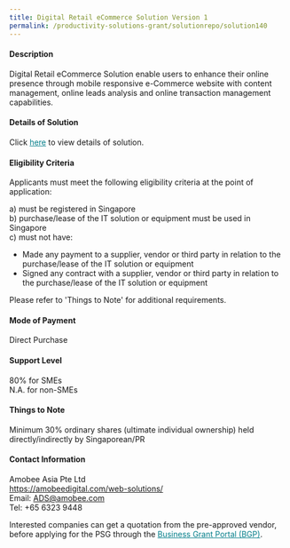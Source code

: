 ```yaml
---
title: Digital Retail eCommerce Solution Version 1
permalink: /productivity-solutions-grant/solutionrepo/solution140
---
```


#### Description

Digital Retail eCommerce Solution enable users to enhance their online presence through mobile responsive  e-Commerce website with content management, online leads analysis and online transaction management capabilities. 

#### Details of Solution

Click <a href='https://govassist.gobusiness.gov.sg/images/psg/Amobee_Asia_Annex 3_CR_wef_8May2020_Part_1.pdf' style='color:#037e8a'>here</a> to view details of solution.

#### Eligibility Criteria

Applicants must meet the following eligibility criteria at the point of application:

a) must be registered in Singapore <br>
b) purchase/lease of the IT solution or equipment must be used in Singapore <br>
c) must not have:
- Made any payment to a supplier, vendor or third party in relation to the purchase/lease of the IT solution or equipment
- Signed any contract with a supplier, vendor or third party in relation to the purchase/lease of the IT solution or equipment

Please refer to 'Things to Note' for additional requirements.

#### Mode of Payment
Direct Purchase

#### Support Level
80% for SMEs <br>
N.A. for non-SMEs

#### Things to Note
Minimum 30% ordinary shares (ultimate individual ownership) held directly/indirectly by Singaporean/PR

#### Contact Information
Amobee Asia Pte Ltd<br>https://amobeedigital.com/web-solutions/<br>Email: ADS@amobee.com<br>Tel: +65 6323 9448

Interested companies can get a quotation from the pre-approved vendor, before applying for the PSG through the <a target='_blank' style='color:#037e8a' href='https://www.businessgrants.gov.sg/'>Business Grant Portal (BGP)</a>.
